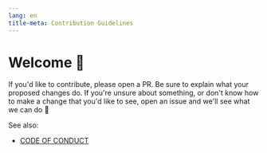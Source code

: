 ```yaml
---
lang: en
title-meta: Contribution Guidelines
---
```


# Welcome :wave:

If you'd like to contribute, please open a PR. Be sure to explain what your
proposed changes do. If you're unsure about something, or don't know how to make
a change that you'd like to see, open an issue and we'll see what we can do
:slightly_smiling_face:

See also:

* [CODE OF CONDUCT]

[CODE OF CONDUCT]: https://github.com/jirastopwatch/.github/blob/main/CODE_OF_CONDUCT.md

